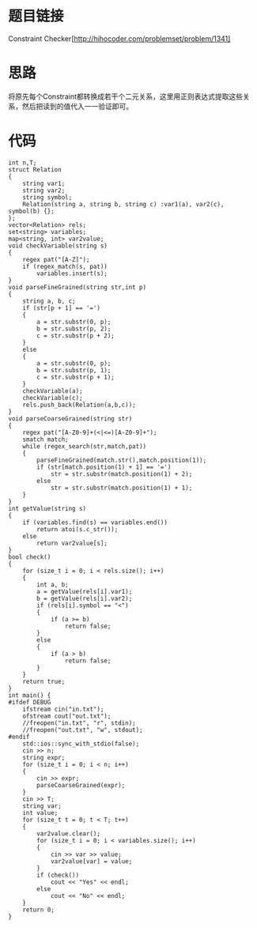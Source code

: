 ﻿# 题目链接
Constraint Checker[http://hihocoder.com/problemset/problem/1341]

# 思路
将原先每个Constraint都转换成若干个二元关系，这里用正则表达式提取这些关系，然后把读到的值代入一一验证即可。

# 代码
	int n,T;
	struct Relation
	{
		string var1;
		string var2;
		string symbol;
		Relation(string a, string b, string c) :var1(a), var2(c), symbol(b) {};
	};
	vector<Relation> rels;
	set<string> variables;
	map<string, int> var2value;
	void checkVariable(string s)
	{
		regex pat("[A-Z]");
		if (regex_match(s, pat))
			variables.insert(s);
	}
	void parseFineGrained(string str,int p)
	{
		string a, b, c;
		if (str[p + 1] == '=')
		{
			a = str.substr(0, p);
			b = str.substr(p, 2);
			c = str.substr(p + 2);
		}
		else
		{
			a = str.substr(0, p);
			b = str.substr(p, 1);
			c = str.substr(p + 1);
		}
		checkVariable(a);
		checkVariable(c);
		rels.push_back(Relation(a,b,c));
	}
	void parseCoarseGrained(string str)
	{
		regex pat("[A-Z0-9]+(<|<=)[A-Z0-9]+");
		smatch match;
		while (regex_search(str,match,pat))
		{
			parseFineGrained(match.str(),match.position(1));
			if (str[match.position(1) + 1] == '=')
				str = str.substr(match.position(1) + 2);
			else
				str = str.substr(match.position(1) + 1);
		}
	}
	int getValue(string s)
	{
		if (variables.find(s) == variables.end())
			return atoi(s.c_str());
		else
			return var2value[s];
	}
	bool check()
	{
		for (size_t i = 0; i < rels.size(); i++)
		{
			int a, b;
			a = getValue(rels[i].var1);
			b = getValue(rels[i].var2);
			if (rels[i].symbol == "<")
			{
				if (a >= b)
					return false;
			}
			else
			{
				if (a > b)
					return false;
			}
		}
		return true;
	}
	int main() {
	#ifdef DEBUG
		ifstream cin("in.txt");
		ofstream cout("out.txt");
		//freopen("in.txt", "r", stdin);
		//freopen("out.txt", "w", stdout);
	#endif
		std::ios::sync_with_stdio(false);
		cin >> n;
		string expr;
		for (size_t i = 0; i < n; i++)
		{
			cin >> expr;
			parseCoarseGrained(expr);
		}
		cin >> T;
		string var;
		int value;
		for (size_t t = 0; t < T; t++)
		{
			var2value.clear();
			for (size_t i = 0; i < variables.size(); i++)
			{
				cin >> var >> value;
				var2value[var] = value;
			}
			if (check())
				cout << "Yes" << endl;
			else
				cout << "No" << endl;
		}
		return 0;
	}